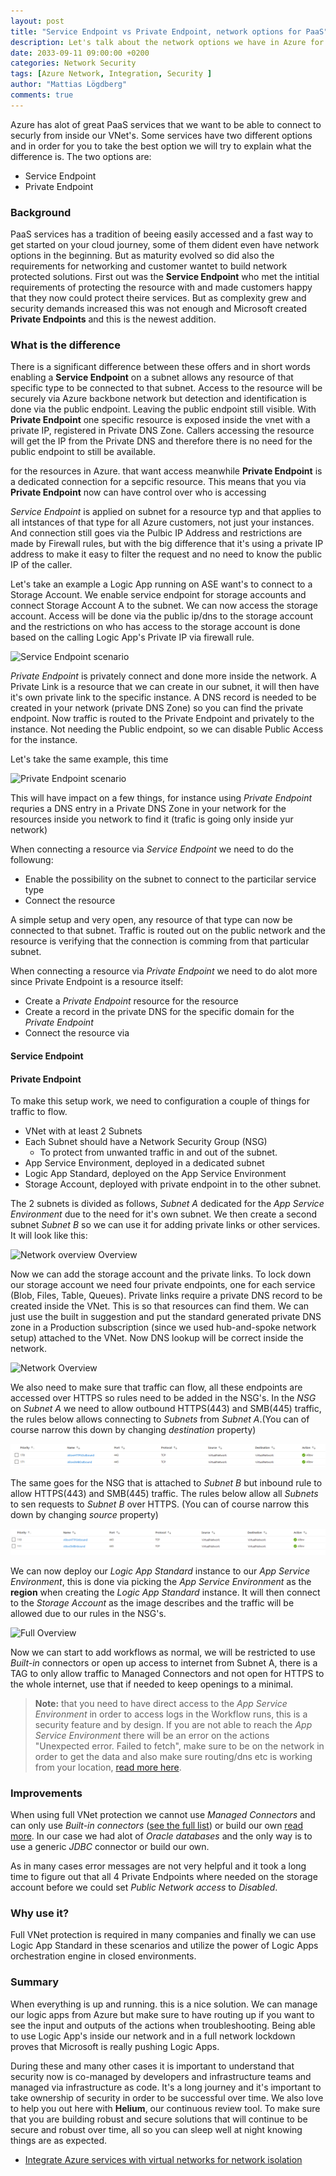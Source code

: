 ```yaml
---
layout: post
title: "Service Endpoint vs Private Endpoint, network options for PaaS"
description: Let's talk about the network options we have in Azure for PaaS Services. | This post gives an overview of the different choices and the pros and cons of each choice.
date: 2033-09-11 09:00:00 +0200
categories: Network Security
tags: [Azure Network, Integration, Security ]
author: "Mattias Lögdberg"
comments: true
---
```


Azure has alot of great PaaS services that we want to be able to connect to securly from inside our VNet's. Some services have two different options and in order for you to take the best option we will try to explain what the difference is.
The two options are:
* Service Endpoint
* Private Endpoint


### Background
PaaS services has a tradition of beeing easily accessed and a fast way to get started on your cloud journey, some of them dident even have network options in the beginning. But as maturity evolved so did also the requirements for networking and customer wantet to build network protected solutions.
First out was the **Service Endpoint** who met the intitial requirements of protecting the resource with and made customers happy that they now could protect theire services.
But as complexity grew and security demands increased this was not enough and Microsoft created **Private Endpoints** and this is the newest addition.

### What is the difference
There is a significant difference between these offers and in short words enabling a **Service Endpoint** on a subnet allows any resource of that specific type to be connected to that subnet. Access to the resource will be securely via Azure backbone network but detection and identification is done via the public endpoint. Leaving the public endpoint still visible.
With **Private Endpoint** one specific resource is exposed inside the vnet with a private IP, registered in Private DNS Zone. Callers accessing the resource will get the IP from the Private DNS and therefore there is no need for the public endpoint to still be available.


  for the resources in Azure.  that want access  meanwhile **Private Endpoint** is a dedicated connection for a sepcific resource. This means that you via **Private Endpoint** now can have control over who is accessing 


*Service Endpoint* is applied on subnet for a resource typ and that applies to all intstances of that type for all Azure customers, not just your instances. And connection still goes via the Pulbic IP Address and restrictions are made by Firewall rules, but with the big difference that it's using a private IP address to make it easy to filter the request and no need to know the public IP of the caller.

Let's take an example a Logic App running on ASE want's to connect to a Storage Account. We enable service endpoint for storage accounts and connect Storage Account A to the subnet. We can now access the storage account. Access will be done via the public ip/dns to the storage account and the restrictions on who has access to the storage account is done based on the calling Logic App's Private IP via firewall rule. 

![Service Endpoint scenario](https://my.revision.app/api/svg/wjc72bpXFR)


*Private Endpoint* is privately connect and done more inside the network. A Private Link is a resource that we can create in our subnet, it will then have it's own private link to the specific instance. A DNS record is needed to be created in your network (private DNS Zone) so you can find the private endpoint. Now traffic is routed to the Private Endpoint and privately to the instance. Not needing the Public endpoint, so we can disable Public Access for the instance.

Let's take the same example, this time 

![Private Endpoint scenario](https://my.revision.app/api/svg/wjc72bpXFR)




This will have impact on a few things, for instance using *Private Endpoint* requries a DNS entry in a Private DNS Zone in your network for the resources inside you network to find it (trafic is going only inside yur network)




When connecting a resource via *Service Endpoint* we need to do the followung:
* Enable the possibility on the subnet to connect to the particilar service type
* Connect the resource

A simple setup and very open, any resource of that type can now be connected to that subnet.
Traffic is routed out on the public network and the resource is verifying that the connection is comming from that particular subnet.

When connecting a resource via *Private Endpoint* we need to do alot more since Private Endpoint is a resource itself:
* Create a *Private Endpoint* resource for the resource
* Create a record in the private DNS for the specific domain for the *Private Endpoint*
* Connect the resource via 


#### Service Endpoint


#### Private Endpoint





To make this setup work, we need to configuration a couple of things for traffic to flow.

* VNet with at least 2 Subnets
* Each Subnet should have a Network Security Group (NSG)
    * To protect from unwanted traffic in and out of the subnet.
* App Service Environment, deployed in a dedicated subnet
* Logic App Standard, deployed on the App Service Environment
* Storage Account, deployed with private endpoint in to the other subnet.

The 2 subnets is divided as follows, *Subnet A* dedicated for the *App Service Environment* due to the need for it's own subnet. We then create a second subnet *Subnet B* so we can use it for adding private links or other services. It will look like this:

![Network overview Overview](https://my.revision.app/api/svg/wjc72bpXFR)

Now we can add the storage account and the private links. To lock down our storage account we need four private endpoints, one for each service (Blob, Files, Table, Queues). Private links require a private DNS record to be created inside the VNet. This is so that resources can find them. We can just use the built in suggestion and put the standard generated private DNS zone in a Production subscription (since we used hub-and-spoke network setup) attached to the VNet. Now DNS lookup will be correct inside the network.


![Network Overview](https://my.revision.app/api/svg/xjfrOFAdfK)

We also need to make sure that traffic can flow, all these endpoints are accessed over HTTPS so rules need to be added in the NSG's.
In the *NSG* on *Subnet A* we need to allow outbound HTTPS(443) and SMB(445) traffic, the rules below allows connecting to *Subnets* from *Subnet A*.(You can of course narrow this down by changing *destination* property)

![Outbound Rule](/assets/images/2023/march/outbundhttpsnsgrule.png)

The same goes for the NSG that is attached to *Subnet B* but inbound rule to allow HTTPS(443) and SMB(445) traffic. The rules below allow all *Subnets* to sen requests to *Subnet B* over HTTPS. (You can of course narrow this down by changing *source* property)

![Inbound Rule](/assets/images/2023/march/inboundhttpsnsgrule.png)

We can now deploy our *Logic App Standard* instance to our *App Service Environment*, this is done via picking the *App Service Environment* as the **region** when creating the *Logic App Standard* instance. It will then connect to the *Storage Account* as the image describes and the traffic will be allowed due to our rules in the NSG's.

![Full Overview](https://my.revision.app/api/svg/1yXN5QZ4Ut)

Now we can start to add workflows as normal, we will be restricted to use *Built-in* connectors or open up access to internet from Subnet A, there is a TAG to only allow traffic to Managed Connectors and not open for HTTPS to the whole internet, use that if needed to keep openings to a minimal.


> **Note:** that you need to have direct access to the *App Service Environment* in order to access logs in the Workflow runs, this is a security feature and by design. If you are not able to reach the *App Service Environment* there will be an error on the actions "Unexpected error. Failed to fetch", make sure to be on the network in order to get the data and also make sure routing/dns etc is working from your location, [read more here](https://techcommunity.microsoft.com/t5/integrations-on-azure-blog/common-errors-in-azure-logic-apps-standard-unexpected-error/ba-p/3293197). 

### Improvements
When using full VNet protection we cannot use *Managed Connectors* and can only use *Built-in connectors* ([see the full list](https://learn.microsoft.com/en-us/azure/connectors/built-in)) or build our own [read more](https://learn.microsoft.com/en-us/azure/logic-apps/create-custom-built-in-connector-standard). In our case we had alot of *Oracle databases* and the only way is to use a generic *JDBC* connector or build our own.

As in many cases error messages are not very helpful and it took a long time to figure out that all 4 Private Endpoints where needed on the storage account before we could set *Public Network access* to *Disabled*.

### Why use it?
Full VNet protection is required in many companies and finally we can use Logic App Standard in these scenarios and utilize the power of Logic Apps orchestration engine in closed environments.

### Summary
When everything is up and running. this is a nice solution. We can manage our logic apps from Azure but make sure to have routing up if you want to see the input and outputs of the actions when troubleshooting. Being able to use Logic App's inside our network and in a full network lockdown proves that Microsoft is really pushing Logic Apps.

During these and many other cases it is important to understand that security now is co-managed by developers and infrastructure teams and managed via infrastructure as code. It's a long journey and it's important to take ownership of security in order to be successful over time. We also love to help you out here with **Helium**, our continuous review tool. To make sure that you are building robust and secure solutions that will continue to be secure and robust over time, all so you can sleep well at night knowing things are as expected.


* [Integrate Azure services with virtual networks for network isolation](https://learn.microsoft.com/en-us/azure/virtual-network/vnet-integration-for-azure-services)


